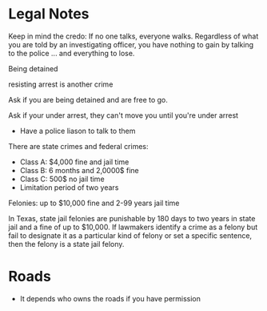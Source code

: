# Legal Notes 


Keep in mind the credo: If no one talks, everyone walks. Regardless of what you are told by an 
investigating officer, you have nothing to gain by talking to the police ... and everything to lose.

Being detained


resisting arrest is another crime 

Ask if you are being detained and are free to go.

Ask if your under arrest, they can't move you until you're under arrest 
- Have a police liason to talk to them

There are state crimes and federal crimes: 
- Class A: $4,000 fine and jail time
- Class B: 6 months and 2,0000$ fine
- Class C: 500$ no jail time
- Limitation period of two years


Felonies: up to $10,000 fine and 2-99 years jail time

In Texas, state jail felonies are punishable by 180 days to two years in state jail and a fine of up to $10,000. 
If lawmakers identify a crime as a felony but fail to designate it as a particular 
kind of felony or set a specific sentence, then the felony is a state jail felony.

# Roads
- It depends who owns the roads if you have permission
